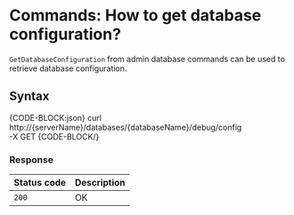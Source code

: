 # Commands: How to get database configuration?

`GetDatabaseConfiguration` from admin database commands can be used to retrieve database configuration.

## Syntax

{CODE-BLOCK:json}
curl \
	http://{serverName}/databases/{databaseName}/debug/config \
	-X GET
{CODE-BLOCK/}

### Response

| Status code | Description |
| ----------- | - |
| `200` | OK |


